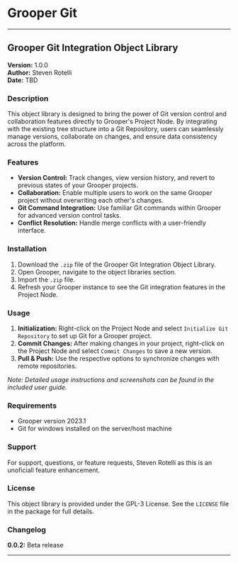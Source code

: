 ﻿# Grooper Git
---

## Grooper Git Integration Object Library

**Version:** 1.0.0  
**Author:** Steven Rotelli  
**Date:** TBD

### Description

This object library is designed to bring the power of Git version control and collaboration features directly to Grooper's Project Node. By integrating with the existing tree structure into a Git Repository, users can seamlessly manage versions, collaborate on changes, and ensure data consistency across the platform.

### Features

- **Version Control:** Track changes, view version history, and revert to previous states of your Grooper projects.
- **Collaboration:** Enable multiple users to work on the same Grooper project without overwriting each other's changes.
- **Git Command Integration:** Use familiar Git commands within Grooper for advanced version control tasks.
- **Conflict Resolution:** Handle merge conflicts with a user-friendly interface.

### Installation

1. Download the `.zip` file of the Grooper Git Integration Object Library.
1. Open Grooper, navigate to the object libraries section.
1. Import the `.zip` file.
1. Refresh your Grooper instance to see the Git integration features in the Project Node.

### Usage

1. **Initialization:** Right-click on the Project Node and select `Initialize Git Repository` to set up Git for a Grooper project.
1. **Commit Changes:** After making changes in your project, right-click on the Project Node and select `Commit Changes` to save a new version.
1. **Pull & Push:** Use the respective options to synchronize changes with remote repositories.

_Note: Detailed usage instructions and screenshots can be found in the included user guide._

### Requirements

- Grooper version 2023.1
- Git for windows installed on the server/host machine

### Support

For support, questions, or feature requests, Steven Rotelli as this is an unoficiall feature enhancement.

### License

This object library is provided under the GPL-3 License. See the `LICENSE` file in the package for full details.

### Changelog

**0.0.2:** Beta release

---
